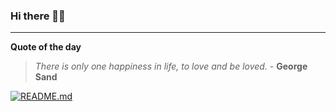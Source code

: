 ### Hi there 👋🏻


---

**Quote of the day**

> *There is only one happiness in life, to love and be loved.* - **George Sand** 

[![README.md](https://github.com/marcolovazzano/marcolovazzano/actions/workflows/readme.yml/badge.svg?branch=main)](https://github.com/marcolovazzano/marcolovazzano/actions/workflows/readme.yml)
